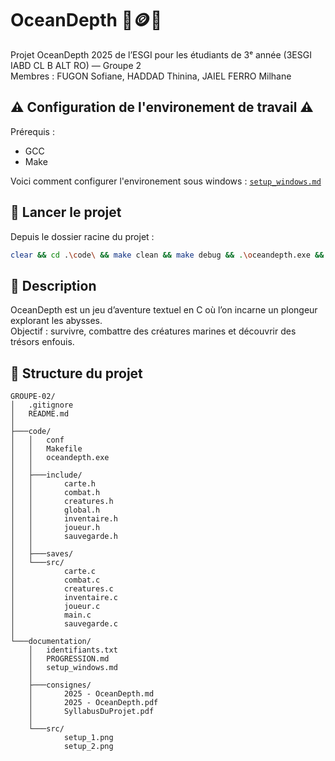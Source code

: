 # OceanDepth 🤿🪙🐙

Projet OceanDepth 2025 de l’ESGI pour les étudiants de 3ᵉ année (3ESGI IABD CL B ALT RO) — Groupe 2  
Membres : FUGON Sofiane, HADDAD Thinina, JAIEL FERRO Milhane


## ⚠️ Configuration de l'environement de travail ⚠️

Prérequis :

- GCC
- Make

Voici comment configurer l'environement sous windows : [`setup_windows.md`](./documentation/setup_windows.md)

## 🚀 Lancer le projet

Depuis le dossier racine du projet :

```bash
clear && cd .\code\ && make clean && make debug && .\oceandepth.exe && cd ..
```

## 📖 Description

OceanDepth est un jeu d’aventure textuel en C où l’on incarne un plongeur explorant les abysses.  
Objectif : survivre, combattre des créatures marines et découvrir des trésors enfouis.

## 📂 Structure du projet

```
GROUPE-02/
│   .gitignore
│   README.md
│   
├───code/
│   │   conf
│   │   Makefile
│   │   oceandepth.exe
│   │
│   ├───include/
│   │       carte.h
│   │       combat.h
│   │       creatures.h
│   │       global.h
│   │       inventaire.h
│   │       joueur.h
│   │       sauvegarde.h
│   │
│   ├───saves/
│   └───src/
│           carte.c
│           combat.c
│           creatures.c
│           inventaire.c
│           joueur.c
│           main.c
│           sauvegarde.c
│
└───documentation/
    │   identifiants.txt
    │   PROGRESSION.md
    │   setup_windows.md
    │
    ├───consignes/
    │       2025 - OceanDepth.md
    │       2025 - OceanDepth.pdf
    │       SyllabusDuProjet.pdf
    │
    └───src/
            setup_1.png
            setup_2.png
```
